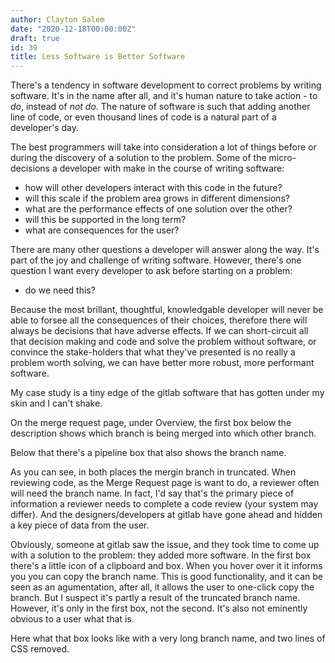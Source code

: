 ```yaml
---
author: Clayton Salem
date: "2020-12-18T00:00:00Z"
draft: true
id: 39
title: Less Software is Better Software
---
```


There's a tendency in software development to correct problems by writing software. It's in the name after all, and it's human nature to take action - to _do_, instead of _not do_. The nature of software is such that adding another line of code, or even thousand lines of code is a natural part of a developer's day.

The best programmers will take into consideration a lot of things before or during the discovery of a solution to the problem. Some of the micro-decisions a developer with make in the course of writing software:

- how will other developers interact with this code in the future?
- will this scale if the problem area grows in different dimensions?
- what are the performance effects of one solution over the other?
- will this be supported in the long term?
- what are consequences for the user?

There are many other questions a developer will answer along the way. It's part of the joy and challenge of writing software. However, there's one question I want every developer to ask before starting on a problem:

- do we need this?

Because the most brillant, thoughtful, knowledgable developer will never be able to forsee all the consequences of their choices, therefore there will always be decisions that have adverse effects. If we can short-circuit all that decision making and code and solve the problem without software, or convince the stake-holders that what they've presented is no really a problem worth solving, we can have better more robust, more performant software.

My case study is a tiny edge of the gitlab software that has gotten under my skin and I can't shake.

On the merge request page, under Overview, the first box below the description shows which branch is being merged into which other branch.

Below that there's a pipeline box that also shows the branch name.

As you can see, in both places the mergin branch in truncated. When reviewing code, as the Merge Request page is want to do, a reviewer often will need the branch name. In fact, I'd say that's the primary piece of information a reviewer needs to complete a code review (your system may differ). And the designers/developers at gitlab have gone ahead and hidden a key piece of data from the user.

Obviously, someone at gitlab saw the issue, and they took time to come up with a solution to the problem: they added more software. In the first box there's a little icon of a clipboard and box. When you hover over it it informs you you can copy the branch name. This is good functionality, and it can be seen as an agumentation, after all, it allows the user to one-click copy the branch. But I suspect it's partly a result of the truncated branch name. However, it's only in the first box, not the second. It's also not eminently obvious to a user what that is.

Here what that box looks like with a very long branch name, and two lines of CSS removed.

